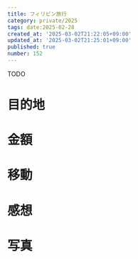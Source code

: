 ```yaml
---
title: フィリピン旅行
category: private/2025
tags: date:2025-02-28
created_at: '2025-03-02T21:22:05+09:00'
updated_at: '2025-03-02T21:25:01+09:00'
published: true
number: 152
---
```


TODO

# 目的地


# 金額


# 移動


# 感想


# 写真

